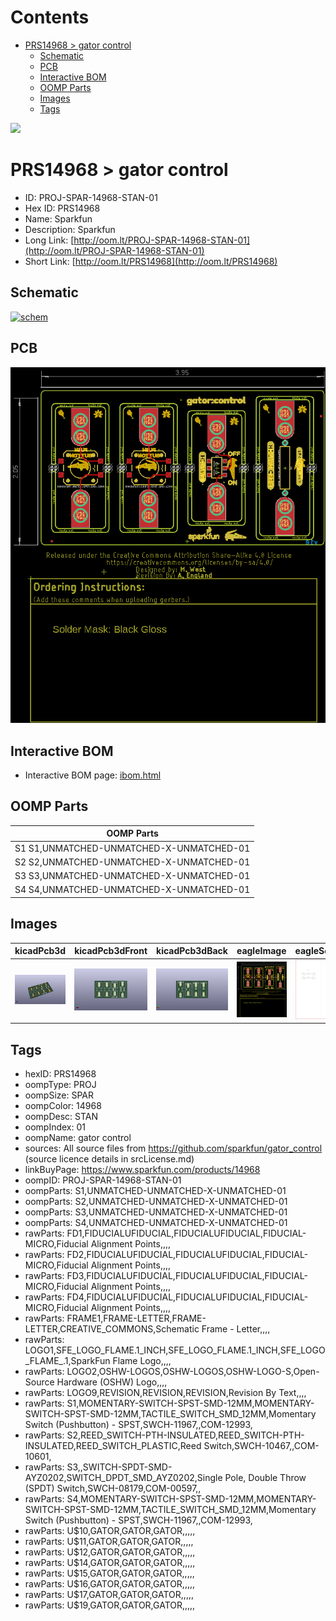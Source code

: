 



Contents
========

* [PRS14968 > gator control](#prs14968--gator-control)
	* [Schematic](#schematic)
	* [PCB](#pcb)
	* [Interactive BOM](#interactive-bom)
	* [OOMP Parts](#oomp-parts)
	* [Images](#images)
	* [Tags](#tags)
  
![][im]
# PRS14968 > gator control

- ID: PROJ-SPAR-14968-STAN-01
- Hex ID: PRS14968
- Name: Sparkfun
- Description: Sparkfun
- Long Link: [http://oom.lt/PROJ-SPAR-14968-STAN-01](http://oom.lt/PROJ-SPAR-14968-STAN-01)
- Short Link: [http://oom.lt/PRS14968](http://oom.lt/PRS14968)

## Schematic
  
[![schem](eagleSchemImage.png)](eagleSchemImage.png)
## PCB
  
[![pcb](eagleImage.png)](eagleImage.png)
## Interactive BOM

- Interactive BOM page: [ibom.html](https://htmlpreview.github.io/?https://github.com/oomlout/oomlout_OOMP_projects/blob/main/PROJ-SPAR-14968-STAN-01/kicad/bom/ibom.html)

## OOMP Parts
  

|OOMP Parts|
| :---: |
|S1 S1,UNMATCHED-UNMATCHED-X-UNMATCHED-01|
|S2 S2,UNMATCHED-UNMATCHED-X-UNMATCHED-01|
|S3 S3,UNMATCHED-UNMATCHED-X-UNMATCHED-01|
|S4 S4,UNMATCHED-UNMATCHED-X-UNMATCHED-01|

## Images
  
  

|kicadPcb3d|kicadPcb3dFront|kicadPcb3dBack|eagleImage|eagleSchemImage|
| :---: | :---: | :---: | :---: | :---: |
|[![kicadPcb3d](kicadPcb3d_140.png)](kicadPcb3d.png)|[![kicadPcb3dFront](kicadPcb3dFront_140.png)](kicadPcb3dFront.png)|[![kicadPcb3dBack](kicadPcb3dBack_140.png)](kicadPcb3dBack.png)|[![eagleImage](eagleImage_140.png)](eagleImage.png)|[![eagleSchemImage](eagleSchemImage_140.png)](eagleSchemImage.png)|

## Tags

- hexID: PRS14968
- oompType: PROJ
- oompSize: SPAR
- oompColor: 14968
- oompDesc: STAN
- oompIndex: 01
- oompName: gator control
- sources: All source files from https://github.com/sparkfun/gator_control (source licence details in srcLicense.md)
- linkBuyPage: https://www.sparkfun.com/products/14968
- oompID: PROJ-SPAR-14968-STAN-01
- oompParts: S1,UNMATCHED-UNMATCHED-X-UNMATCHED-01
- oompParts: S2,UNMATCHED-UNMATCHED-X-UNMATCHED-01
- oompParts: S3,UNMATCHED-UNMATCHED-X-UNMATCHED-01
- oompParts: S4,UNMATCHED-UNMATCHED-X-UNMATCHED-01
- rawParts: FD1,FIDUCIALUFIDUCIAL,FIDUCIALUFIDUCIAL,FIDUCIAL-MICRO,Fiducial Alignment Points,,,,
- rawParts: FD2,FIDUCIALUFIDUCIAL,FIDUCIALUFIDUCIAL,FIDUCIAL-MICRO,Fiducial Alignment Points,,,,
- rawParts: FD3,FIDUCIALUFIDUCIAL,FIDUCIALUFIDUCIAL,FIDUCIAL-MICRO,Fiducial Alignment Points,,,,
- rawParts: FD4,FIDUCIALUFIDUCIAL,FIDUCIALUFIDUCIAL,FIDUCIAL-MICRO,Fiducial Alignment Points,,,,
- rawParts: FRAME1,FRAME-LETTER,FRAME-LETTER,CREATIVE_COMMONS,Schematic Frame - Letter,,,,
- rawParts: LOGO1,SFE_LOGO_FLAME.1_INCH,SFE_LOGO_FLAME.1_INCH,SFE_LOGO_FLAME_.1,SparkFun Flame Logo,,,,
- rawParts: LOGO2,OSHW-LOGOS,OSHW-LOGOS,OSHW-LOGO-S,Open-Source Hardware (OSHW) Logo,,,,
- rawParts: LOGO9,REVISION,REVISION,REVISION,Revision By Text,,,,
- rawParts: S1,MOMENTARY-SWITCH-SPST-SMD-12MM,MOMENTARY-SWITCH-SPST-SMD-12MM,TACTILE_SWITCH_SMD_12MM,Momentary Switch (Pushbutton) - SPST,SWCH-11967,,COM-12993,
- rawParts: S2,REED_SWITCH-PTH-INSULATED,REED_SWITCH-PTH-INSULATED,REED_SWITCH_PLASTIC,Reed Switch,SWCH-10467,,COM-10601,
- rawParts: S3,,SWITCH-SPDT-SMD-AYZ0202,SWITCH_DPDT_SMD_AYZ0202,Single Pole, Double Throw (SPDT) Switch,SWCH-08179,COM-00597,,
- rawParts: S4,MOMENTARY-SWITCH-SPST-SMD-12MM,MOMENTARY-SWITCH-SPST-SMD-12MM,TACTILE_SWITCH_SMD_12MM,Momentary Switch (Pushbutton) - SPST,SWCH-11967,,COM-12993,
- rawParts: U$10,GATOR,GATOR,GATOR,,,,,
- rawParts: U$11,GATOR,GATOR,GATOR,,,,,
- rawParts: U$12,GATOR,GATOR,GATOR,,,,,
- rawParts: U$14,GATOR,GATOR,GATOR,,,,,
- rawParts: U$15,GATOR,GATOR,GATOR,,,,,
- rawParts: U$16,GATOR,GATOR,GATOR,,,,,
- rawParts: U$17,GATOR,GATOR,GATOR,,,,,
- rawParts: U$19,GATOR,GATOR,GATOR,,,,,



[im]: kicadPcb3d_450.png

